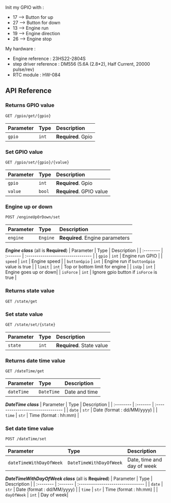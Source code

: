  
Init my GPIO with :
- 17 --> Button for up
- 27 --> Button for down
- 13 --> Engine run
- 19 --> Engine direction
- 26 --> Engine stop

My hardware :
- Engine reference : 23HS22-2804S
- step driver reference : DM556 (5.6A (2.8*2), Half Current, 20000 pulse/rev)
- RTC module : HW-084
## API Reference
### Returns GPIO value
```http
GET /gpio/get/{gpio}
```
| Parameter | Type | Description |
| :-------- | :------- | :------------------------- |
|  `gpio`  |  `int`  |  **Required**. Gpio |
### Set GPIO value
```http
GET /gpio/set/{gpio}/{value}
```
| Parameter | Type | Description |
| :-------- | :------- | :-------------------------------- |
|  `gpio`  |  `int`  |  **Required**. Gpio |
|  `value`  |  `bool`  |  **Required**. GPIO value |

### Engine up or down
```http
POST /engineUpOrDown/set
```
| Parameter | Type | Description |
| :-------- | :------- | :-------------------------------- |
|  `engine`  |  `Engine`  |  **Required**. Engine parameters |

***Engine class*** (all is **Required**)
| Parameter | Type | Description |
| :-------- | :------- | :-------------------------------- |
|  `gpio`  |  `int`  |  Engine run GPIO |
|  `speed`  |  `int`  |  Engine speed |
|  `buttonGpio`  |  `int`  |  Engine run if `buttonGpio` value is true |
|  `limit`  |  `int`  |  Top or bottom limit for engine |
|  `isUp`  |  `int`  | Engine goes up or down|
|  `isForce`  |  `int`  |  Ignore gpio button if `isForce` is true |

### Returns state value
```http
GET /state/get
```
### Set state value
```http
GET /state/set/{state}
```
| Parameter | Type | Description |
| :-------- | :------- | :------------------------- |
|  `state`  |  `int`  |  **Required**. State value|

### Returns date time value
```http
GET /dateTime/get
```
| Parameter | Type | Description |
| :-------- | :------- | :-------------------------------- |
|  `dateTime `  |  `DateTime`  |  Date and time|

***DateTime class*** 
| Parameter | Type | Description |
| :-------- | :------- | :-------------------------------- |
|  `date`  |  `str`  |  Date (format : dd/MM/yyyy) |
|  `time`  |  `str`  |  Time (format : hh:mm) |
### Set date time value
```http
POST /dateTime/set
```
| Parameter | Type | Description |
| :-------- | :------- | :-------------------------------- |
|  `dateTimeWithDayOfWeek`  |  `DateTimeWithDayOfWeek`  |  Date, time and day of week |

***DateTimeWithDayOfWeek class*** (all is **Required**)
| Parameter | Type | Description |
| :-------- | :------- | :-------------------------------- |
|  `date`  |  `str`  |  Date (format : dd/MM/yyyy) |
|  `time`  |  `str`  |  Time (format : hh:mm) |
|  `dayOfWeek`  |  `int`  |  Day of week|
